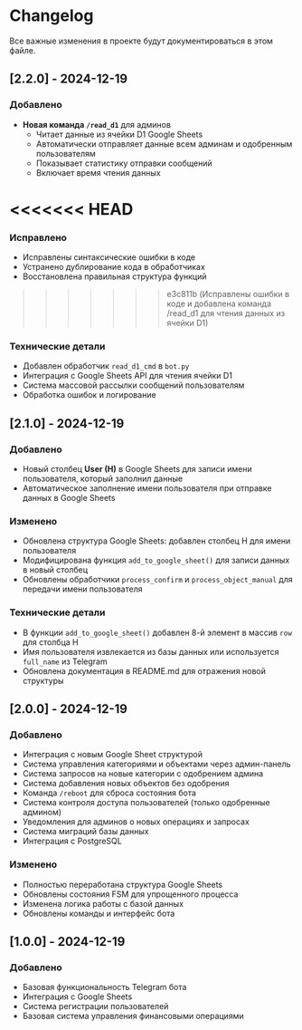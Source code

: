 # Changelog

Все важные изменения в проекте будут документироваться в этом файле.

## [2.2.0] - 2024-12-19

### Добавлено
- **Новая команда `/read_d1`** для админов
  - Читает данные из ячейки D1 Google Sheets
  - Автоматически отправляет данные всем админам и одобренным пользователям
  - Показывает статистику отправки сообщений
  - Включает время чтения данных

<<<<<<< HEAD
=======
### Исправлено
- Исправлены синтаксические ошибки в коде
- Устранено дублирование кода в обработчиках
- Восстановлена правильная структура функций

>>>>>>> e3c811b (Исправлены ошибки в коде и добавлена команда /read_d1 для чтения данных из ячейки D1)
### Технические детали
- Добавлен обработчик `read_d1_cmd` в `bot.py`
- Интеграция с Google Sheets API для чтения ячейки D1
- Система массовой рассылки сообщений пользователям
- Обработка ошибок и логирование

## [2.1.0] - 2024-12-19

### Добавлено
- Новый столбец **User (H)** в Google Sheets для записи имени пользователя, который заполнил данные
- Автоматическое заполнение имени пользователя при отправке данных в Google Sheets

### Изменено
- Обновлена структура Google Sheets: добавлен столбец H для имени пользователя
- Модифицирована функция `add_to_google_sheet()` для записи данных в новый столбец
- Обновлены обработчики `process_confirm` и `process_object_manual` для передачи имени пользователя

### Технические детали
- В функции `add_to_google_sheet()` добавлен 8-й элемент в массив `row` для столбца H
- Имя пользователя извлекается из базы данных или используется `full_name` из Telegram
- Обновлена документация в README.md для отражения новой структуры

## [2.0.0] - 2024-12-19

### Добавлено
- Интеграция с новым Google Sheet структурой
- Система управления категориями и объектами через админ-панель
- Система запросов на новые категории с одобрением админа
- Система добавления новых объектов без одобрения
- Команда `/reboot` для сброса состояния бота
- Система контроля доступа пользователей (только одобренные админом)
- Уведомления для админов о новых операциях и запросах
- Система миграций базы данных
- Интеграция с PostgreSQL

### Изменено
- Полностью переработана структура Google Sheets
- Обновлены состояния FSM для упрощенного процесса
- Изменена логика работы с базой данных
- Обновлены команды и интерфейс бота

## [1.0.0] - 2024-12-19

### Добавлено
- Базовая функциональность Telegram бота
- Интеграция с Google Sheets
- Система регистрации пользователей
- Базовая система управления финансовыми операциями
